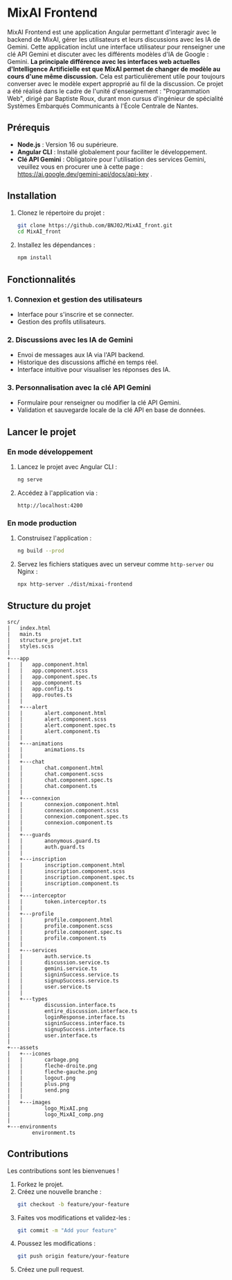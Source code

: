 # MixAI Frontend

MixAI Frontend est une application Angular permettant d'interagir avec le backend de MixAI, gérer les utilisateurs et leurs discussions avec les IA de Gemini. Cette application inclut une interface utilisateur pour renseigner une clé API Gemini et discuter avec les différents modèles d'IA de Google : Gemini. **La principale différence avec les interfaces web actuelles d'Intelligence Artificielle est que MixAI permet de changer de modèle au cours d'une même discussion.** Cela est particulièrement utile pour toujours converser avec le modèle expert approprié au fil de la discussion. Ce projet a été réalisé dans le cadre de l'unité d'enseignement : "Programmation Web", dirigé par Baptiste Roux, durant mon cursus d'ingénieur de spécialité Systèmes Embarqués Communicants à l'École Centrale de Nantes.

## Prérequis

- **Node.js** : Version 16 ou supérieure.
- **Angular CLI** : Installé globalement pour faciliter le développement.
- **Clé API Gemini** : Obligatoire pour l'utilisation des services Gemini, veuillez vous en procurer une à cette page : https://ai.google.dev/gemini-api/docs/api-key .

## Installation

1. Clonez le répertoire du projet :
   ```bash
   git clone https://github.com/BNJ02/MixAI_front.git
   cd MixAI_front
   ```

2. Installez les dépendances :
   ```bash
   npm install
   ```

## Fonctionnalités

### 1. **Connexion et gestion des utilisateurs**
- Interface pour s'inscrire et se connecter.
- Gestion des profils utilisateurs.

### 2. **Discussions avec les IA de Gemini**
- Envoi de messages aux IA via l'API backend.
- Historique des discussions affiché en temps réel.
- Interface intuitive pour visualiser les réponses des IA.

### 3. **Personnalisation avec la clé API Gemini**
- Formulaire pour renseigner ou modifier la clé API Gemini.
- Validation et sauvegarde locale de la clé API en base de données.

## Lancer le projet

### En mode développement

1. Lancez le projet avec Angular CLI :
   ```bash
   ng serve
   ```

2. Accédez à l'application via :
   ```
   http://localhost:4200
   ```

### En mode production

1. Construisez l'application :
   ```bash
   ng build --prod
   ```

2. Servez les fichiers statiques avec un serveur comme `http-server` ou Nginx :
   ```bash
   npx http-server ./dist/mixai-frontend
   ```

## Structure du projet

```
src/
|   index.html
|   main.ts
|   structure_projet.txt
|   styles.scss
|   
+---app
|   |   app.component.html
|   |   app.component.scss
|   |   app.component.spec.ts
|   |   app.component.ts
|   |   app.config.ts
|   |   app.routes.ts
|   |   
|   +---alert
|   |       alert.component.html
|   |       alert.component.scss
|   |       alert.component.spec.ts
|   |       alert.component.ts
|   |       
|   +---animations
|   |       animations.ts
|   |       
|   +---chat
|   |       chat.component.html
|   |       chat.component.scss
|   |       chat.component.spec.ts
|   |       chat.component.ts
|   |       
|   +---connexion
|   |       connexion.component.html
|   |       connexion.component.scss
|   |       connexion.component.spec.ts
|   |       connexion.component.ts
|   |       
|   +---guards
|   |       anonymous.guard.ts
|   |       auth.guard.ts
|   |       
|   +---inscription
|   |       inscription.component.html
|   |       inscription.component.scss
|   |       inscription.component.spec.ts
|   |       inscription.component.ts
|   |       
|   +---interceptor
|   |       token.interceptor.ts
|   |       
|   +---profile
|   |       profile.component.html
|   |       profile.component.scss
|   |       profile.component.spec.ts
|   |       profile.component.ts
|   |       
|   +---services
|   |       auth.service.ts
|   |       discussion.service.ts
|   |       gemini.service.ts
|   |       signinSuccess.service.ts
|   |       signupSuccess.service.ts
|   |       user.service.ts
|   |       
|   +---types
|           discussion.interface.ts
|           entire_discussion.interface.ts
|           loginResponse.interface.ts
|           signinSuccess.interface.ts
|           signupSuccess.interface.ts
|           user.interface.ts
|           
+---assets
|   +---icones
|   |       carbage.png
|   |       fleche-droite.png
|   |       fleche-gauche.png
|   |       logout.png
|   |       plus.png
|   |       send.png
|   |       
|   +---images
|           logo_MixAI.png
|           logo_MixAI_comp.png
|           
+---environments
        environment.ts
```

## Contributions

Les contributions sont les bienvenues !

1. Forkez le projet.
2. Créez une nouvelle branche :
   ```bash
   git checkout -b feature/your-feature
   ```
3. Faites vos modifications et validez-les :
   ```bash
   git commit -m "Add your feature"
   ```
4. Poussez les modifications :
   ```bash
   git push origin feature/your-feature
   ```
5. Créez une pull request.
